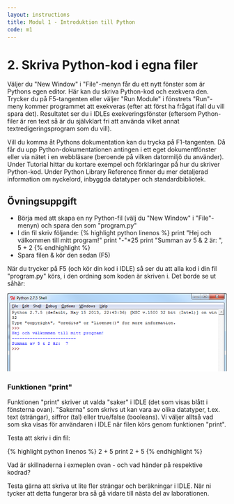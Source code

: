 ```yaml
---
layout: instructions
title: Modul 1 - Introduktion till Python
code: m1
---
```


# 2. Skriva Python-kod i egna filer

Väljer du "New Window" i "File"-menyn får du ett nytt fönster som är Pythons egen editor. Här kan du skriva Python-kod och exekvera den. Trycker du på F5-tangenten eller väljer "Run Module" i fönstrets "Run"-meny kommer programmet att exekveras (efter att först ha frågat ifall du vill spara det). Resultatet ser du i IDLEs exekveringsfönster (eftersom Python-filer är ren text så är du självklart fri att använda vilket annat textredigeringsprogram som du vill).

Vill du komma åt Pythons dokumentation kan du trycka på F1-tangenten. Då får du upp Python-dokumentationen antingen i ett eget dokumentfönster eller via nätet i en webbläsare (beroende på vilken datormiljö du använder). Under Tutorial hittar du kortare exempel och förklaringar på hur du skriver Python-kod. Under Python Library Reference finner du mer detaljerad information om nyckelord, inbyggda datatyper och standardbibliotek.

## Övningsuppgift

* Börja med att skapa en ny Python-fil (välj du "New Window" i "File"-menyn) och spara den som "program.py"
* I din fil skriv följande:
{% highlight python linenos %}
print "Hej och välkommen till mitt program!"
print "-"*25
print "Summan av 5 & 2 är: ", 5 + 2
{% endhighlight %}
* Spara filen & kör den sedan (F5)

När du trycker på F5 (och kör din kod i IDLE) så ser du att alla kod i din fil "program.py" körs, i den ordning som koden är skriven i. Det borde se ut såhär:

![idle](images/idle4.png)

### Funktionen "print"

Funktionen "print" skriver ut valda "saker" i IDLE (det som visas blått i fönsterna ovan). "Sakerna" som skrivs ut kan vara av olika datatyper, t.ex. text (strängar), siffror (tal) eller true/false (booleans). Vi väljer alltså vad som ska visas för användaren i IDLE när filen körs genom funktionen "print".

Testa att skriv i din fil:

{% highlight python linenos %}
2 + 5
print 2 + 5
{% endhighlight %}

Vad är skillnaderna i exmeplen ovan - och vad händer på respektive kodrad?

Testa gärna att skriva ut lite fler strängar och beräkningar i IDLE. När ni tycker att detta fungerar bra så gå vidare till nästa del av laborationen.
